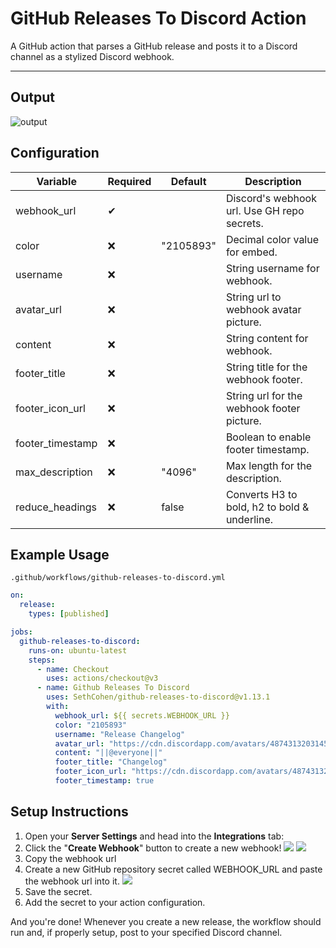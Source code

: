 # GitHub Releases To Discord Action
A GitHub action that parses a GitHub release and posts it to a Discord channel as a stylized Discord webhook.

---
## Output
![output](https://i.imgur.com/Zf3TXtb.png)

## Configuration

| Variable        | Required | Default                                                                                               | Description                                     |
|-----------------|----------|-------------------------------------------------------------------------------------------------------|-------------------------------------------------|
| webhook_url     | ✔        |                                                                                                       | Discord's webhook url. Use GH repo secrets.     |
| color           | ❌       | "2105893"                                                                                             | Decimal color value for embed.                  |
| username        | ❌       |                                                                                                       | String username for webhook.                    |
| avatar_url      | ❌       |                                                                                                       | String url to webhook avatar picture.           |
| content         | ❌       |                                                                                                       | String content for webhook.                     |
| footer_title    | ❌       |                                                                                                       | String title for the webhook footer.            |
| footer_icon_url | ❌       |                                                                                                       | String url for the webhook footer picture.      |
| footer_timestamp| ❌       |                                                                                                       | Boolean to enable footer timestamp.             |
| max_description | ❌       | "4096"                                                                                                | Max length for the description.                 |
| reduce_headings | ❌       | false                                                                                                 | Converts H3 to bold, h2 to bold & underline.    |

## Example Usage

`.github/workflows/github-releases-to-discord.yml`
```yaml
on:
  release:
    types: [published]

jobs:
  github-releases-to-discord:
    runs-on: ubuntu-latest
    steps:
      - name: Checkout
        uses: actions/checkout@v3
      - name: Github Releases To Discord
        uses: SethCohen/github-releases-to-discord@v1.13.1
        with:
          webhook_url: ${{ secrets.WEBHOOK_URL }}
          color: "2105893"
          username: "Release Changelog"
          avatar_url: "https://cdn.discordapp.com/avatars/487431320314576937/bd64361e4ba6313d561d54e78c9e7171.png"
          content: "||@everyone||"
          footer_title: "Changelog"
          footer_icon_url: "https://cdn.discordapp.com/avatars/487431320314576937/bd64361e4ba6313d561d54e78c9e7171.png"
          footer_timestamp: true
```

## Setup Instructions
1. Open your **Server Settings** and head into the **Integrations** tab:
2. Click the "**Create Webhook**" button to create a new webhook!
   ![](https://support.discord.com/hc/article_attachments/1500000463501/Screen_Shot_2020-12-15_at_4.41.53_PM.png)
   ![](https://support.discord.com/hc/article_attachments/360101553853/Screen_Shot_2020-12-15_at_4.51.38_PM.png)
3. Copy the webhook url
4. Create a new GitHub repository secret called WEBHOOK_URL and paste the webhook url into it.
   ![](https://i.imgur.com/hAaNOds.png)
5. Save the secret.
6. Add the secret to your action configuration.

And you're done! Whenever you create a new release, the workflow should run and, if properly setup, post to your specified Discord channel.
